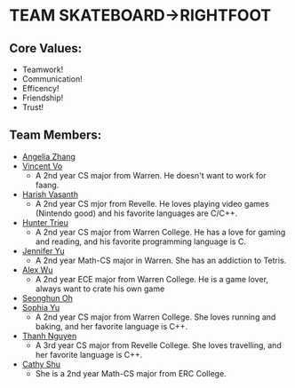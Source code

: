 # TEAM SKATEBOARD->RIGHTFOOT

## Core Values:

- Teamwork!
- Communication!
- Efficency!
- Friendship!
- Trust!

## Team Members:

- [Angelia Zhang](https://angeliazddl.github.io/CSE110_SP23/)
- [Vincent Vo](https://vdvo1029.github.io/cse110/)
    - A 2nd year CS major from Warren. He doesn't want to work for faang.
- [Harish Vasanth](https://hnvultimate123.github.io/Introduction/)
    - A 2nd year CS mjor from Revelle. He loves playing video games (Nintendo good) and his favorite languages are C/C++.
- [Hunter Trieu](https://httrieu.github.io/CSE110-Project/#my-skills)
    - A 2nd year CS major from Warren College. He has a love for gaming and reading, and his favorite programming language is C. 
- [Jennifer Yu](https://jhxyjhxy.github.io/cse110/)
    - A 2nd year Math-CS major in Warren. She has an addiction to Tetris.
- [Alex Wu](https://pei-lu.github.io/CSE-110/)
    - A 2nd year ECE major from Warren College. He is a game lover, always want to crate his own game   
- [Seonghun Oh](https://seonghunn.github.io/CSE110/)
- [Sophia Yu](https://syu125.github.io/user-page/)
    - A 2nd year CS major from Warren College. She loves running and baking, and her favorite language is C++.
- [Thanh Nguyen](https://thanhdiemnguyen.github.io/CSE110Project/)
    - A 3rd year CS major from Revelle College. She loves travelling, and her favorite language is C++.
- [Cathy Shu](https://cathyyyyy123.github.io/CSE110-lab1/)
    - She is a 2nd year Math-CS major from ERC College.

